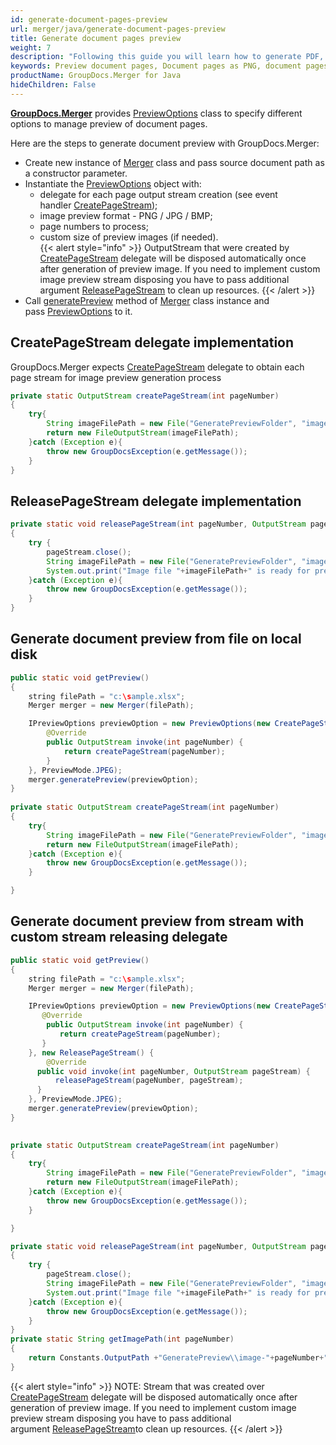 ```yaml
---
id: generate-document-pages-preview
url: merger/java/generate-document-pages-preview
title: Generate document pages preview
weight: 7
description: "Following this guide you will learn how to generate PDF, Word, Excel, PowerPoint documents thumbnails and preview document pages using GroupDocs.Merger for Java API."
keywords: Preview document pages, Document pages as PNG, document pages as JPG, Document preview
productName: GroupDocs.Merger for Java
hideChildren: False
---
```

[**GroupDocs.Merger**](https://products.groupdocs.com/merger/java) provides [PreviewOptions](https://reference.groupdocs.com/java/merger/com.groupdocs.merger.domain.options/PreviewOptions) class to specify different options to manage preview of document pages.  
  
Here are the steps to generate document preview with GroupDocs.Merger:
*   Create new instance of [Merger](https://reference.groupdocs.com/java/merger/com.groupdocs.merger/Merger) class and pass source document path as a constructor parameter.    
*   Instantiate the [PreviewOptions](https://reference.groupdocs.com/java/merger/com.groupdocs.merger.domain.options/PreviewOptions) object with:    
    *   delegate for each page output stream creation (see event handler [CreatePageStream](https://reference.groupdocs.com/java/merger/com.groupdocs.merger.domain.common/CreatePageStream));         
    *   image preview format - PNG / JPG / BMP;        
    *   page numbers to process;        
    *   custom size of preview images (if needed).           
{{< alert style="info" >}}
OutputStream that were created by [CreatePageStream](https://reference.groupdocs.com/java/merger/com.groupdocs.merger.domain.common/CreatePageStream) delegate will be disposed automatically once after generation of preview image. If you need to implement custom image preview stream disposing you have to pass additional argument [ReleasePageStream](https://reference.groupdocs.com/java/merger/com.groupdocs.merger.domain.common/ReleasePageStream) to clean up resources.
{{< /alert >}}
*   Call [generatePreview](https://reference.groupdocs.com/java/merger/com.groupdocs.merger/Merger#generatePreview(com.groupdocs.merger.domain.options.interfaces.IPreviewOptions)) method of [Merger](https://reference.groupdocs.com/java/merger/com.groupdocs.merger/Merger) class instance and pass [PreviewOptions](https://reference.groupdocs.com/java/merger/com.groupdocs.merger.domain.options/PreviewOptions) to it.
    

## CreatePageStream delegate implementation

GroupDocs.Merger expects [CreatePageStream](https://reference.groupdocs.com/java/merger/com.groupdocs.merger.domain.common/CreatePageStream) delegate to obtain each page stream for image preview generation process

```java
private static OutputStream createPageStream(int pageNumber)
{
    try{
        String imageFilePath = new File("GeneratePreviewFolder", "image-" + pageNumber + ".jpg").getPath();
        return new FileOutputStream(imageFilePath);
    }catch (Exception e){
        throw new GroupDocsException(e.getMessage());
    }
}
```

## ReleasePageStream delegate implementation

```java
private static void releasePageStream(int pageNumber, OutputStream pageStream) 
{
    try {
        pageStream.close();
        String imageFilePath = new File("GeneratePreviewFolder", "image-" + pageNumber + ".jpg").getPath();
        System.out.print("Image file "+imageFilePath+" is ready for preview.");
    }catch (Exception e){
        throw new GroupDocsException(e.getMessage());
    }
}
```

## Generate document preview from file on local disk

```java
public static void getPreview()
{   
 	string filePath = "c:\sample.xlsx";
    Merger merger = new Merger(filePath);

	IPreviewOptions previewOption = new PreviewOptions(new CreatePageStream() {
    	@Override
    	public OutputStream invoke(int pageNumber) {
        	return createPageStream(pageNumber);
    	}
	}, PreviewMode.JPEG);
	merger.generatePreview(previewOption);
}
 
private static OutputStream createPageStream(int pageNumber)
{
    try{
        String imageFilePath = new File("GeneratePreviewFolder", "image-" + pageNumber + ".jpg").getPath();
        return new FileOutputStream(imageFilePath);
    }catch (Exception e){
        throw new GroupDocsException(e.getMessage());
    }

}
```

## Generate document preview from stream with custom stream releasing delegate

```java
public static void getPreview()
{
    string filePath = "c:\sample.xlsx";
	Merger merger = new Merger(filePath);

	IPreviewOptions previewOption = new PreviewOptions(new CreatePageStream() {
 	   @Override
	    public OutputStream invoke(int pageNumber) {
 	       return createPageStream(pageNumber);
 	   }
	}, new ReleasePageStream() {
	    @Override
  	  public void invoke(int pageNumber, OutputStream pageStream) {
  	      releasePageStream(pageNumber, pageStream);
  	  }
	}, PreviewMode.JPEG);
	merger.generatePreview(previewOption);
}
 

private static OutputStream createPageStream(int pageNumber)
{
    try{
        String imageFilePath = new File("GeneratePreviewFolder", "image-" + pageNumber + ".jpg").getPath();
        return new FileOutputStream(imageFilePath);
    }catch (Exception e){
        throw new GroupDocsException(e.getMessage());
    }

}

private static void releasePageStream(int pageNumber, OutputStream pageStream)
{
    try {
        pageStream.close();
        String imageFilePath = new File("GeneratePreviewFolder", "image-" + pageNumber + ".jpg").getPath();
        System.out.print("Image file "+imageFilePath+" is ready for preview.");
    }catch (Exception e){
        throw new GroupDocsException(e.getMessage());
    }
}
private static String getImagePath(int pageNumber)
{
    return Constants.OutputPath +"GeneratePreview\\image-"+pageNumber+".jpg";
}
```

{{< alert style="info" >}}
NOTE: Stream that was created over [CreatePageStream](https://reference.groupdocs.com/java/merger/com.groupdocs.merger.domain.common/CreatePageStream) delegate will be disposed automatically once after generation of preview image. If you need to implement custom image preview stream disposing you have to pass additional argument [ReleasePageStream](https://reference.groupdocs.com/java/merger/com.groupdocs.merger.domain.common/ReleasePageStream)to clean up resources.
{{< /alert >}}

